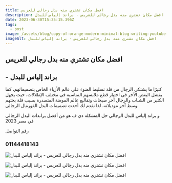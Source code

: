 ```yaml
---
title: افضل مكان تشتري منه بدل رجالي للعريس
description: افضل مكان تشتري منه بدل رجالي للعريس - براند إلياس للبدل
date: 2023-06-30T15:35:15.396Z
tags:
  - post
image: /assets/blog/copy-of-orange-modern-minimal-blog-writing-youtube-thumbnail-2-.png
imageAlt: افضل مكان تشتري منه بدل رجالي للعريس - براند إلياس للبدل
---
```

## افضل مكان تشتري منه بدل رجالي للعريس 

## \- براند إلياس للبدل

كثيرًا ما يشتكى الرجال من قلة تسليط الضوء على عالم الأزياء الخاص بتصميماتهم، كما يفشل البعض الآخر فى اختيار قطع ملابسهم المناسبة فى مختلف الإطلالات، حيث يجهل الكثير من الشباب والرجال آخر صيحات وتقاليع عالم الموضة المتصدرة بسبب قلة بحثهم وسط آخر موديلاته، لذا نقدم لك أحدث تصميمات البدل الفورمال الرجالى.

و﻿ براند إلياس للبدل الرجالي حل المشكلة دي ف هو من أفضل براندات البدل الرجالي في مصر 2023

ر﻿قم التواصل

### 01144418143

![افضل مكان تشتري منه بدل رجالي للعريس - براند إلياس للبدل](/assets/blog/935b09f5-7931-41f1-96bc-4e138deab753.jpg "افضل مكان تشتري منه بدل رجالي للعريس - براند إلياس للبدل")

![افضل مكان تشتري منه بدل رجالي للعريس - براند إلياس للبدل](/assets/blog/52359b12-e5ff-43d1-b876-203ef8ed5f7d.jpg "افضل مكان تشتري منه بدل رجالي للعريس - براند إلياس للبدل")

![افضل مكان تشتري منه بدل رجالي للعريس - براند إلياس للبدل](/assets/blog/bd1.webp "افضل مكان تشتري منه بدل رجالي للعريس - براند إلياس للبدل")